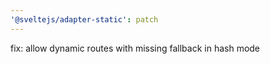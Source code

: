 ```yaml
---
'@sveltejs/adapter-static': patch
---
```


fix: allow dynamic routes with missing fallback in hash mode
